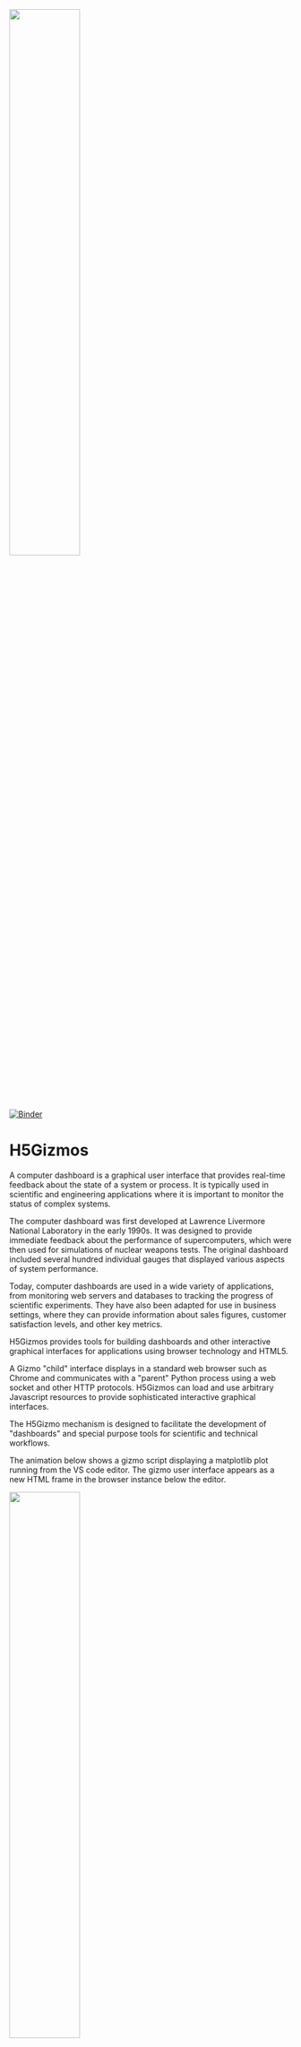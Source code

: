 <img src="https://github.com/AaronWatters/H5Gizmos/raw/main/doc/lorenz.gif" width="50%">

[![Binder](https://mybinder.org/badge_logo.svg)](https://mybinder.org/v2/gh/AaronWatters/H5Gizmos/HEAD)

# H5Gizmos

A computer dashboard is a graphical user interface that provides real-time feedback about the state of a system or process. It is typically used in scientific and engineering applications where it is important to monitor the status of complex systems.

The computer dashboard was first developed at Lawrence Livermore National Laboratory in the early 1990s. It was designed to provide immediate feedback about the performance of supercomputers, which were then used for simulations of nuclear weapons tests. The original dashboard included several hundred individual gauges that displayed various aspects of system performance.

Today, computer dashboards are used in a wide variety of applications, from monitoring web servers and databases to tracking the progress of scientific experiments. They have also been adapted for use in business settings, where they can provide information about sales figures, customer satisfaction levels, and other key metrics.

H5Gizmos provides
tools for building dashboards and other
interactive graphical interfaces for applications using browser technology and HTML5. 

A Gizmo "child" interface displays in a standard web browser such as Chrome and communicates
with a "parent" Python process using a web socket and other HTTP protocols.  H5Gizmos can load and
use arbitrary Javascript resources to provide sophisticated interactive graphical interfaces.

The H5Gizmo mechanism is designed to facilitate the development of "dashboards" and special purpose
tools for scientific and technical workflows.

The animation below shows a gizmo script displaying a matplotlib plot running from the VS code editor.
The gizmo user interface appears as a new HTML frame in the browser instance below the editor.

<img src="https://github.com/AaronWatters/H5Gizmos/raw/main/doc/curves.gif" width="50%">

<a href="https://github.com/AaronWatters/H5Gizmos/blob/main/doc/curves.gif">[Link to image]</a>

Please see
<a href="https://github.com/AaronWatters/H5Gizmos/blob/main/doc/Tutorials/hello_curves.md">
the "hello curves" tutorial</a> for a detailed discussion of this
gizmo.

# Documentation

The documentation for H5Gizmos starts at

<a href="https://github.com/AaronWatters/H5Gizmos/blob/main/doc/README.md">doc/README.md.</a>

The H5Gizmos documentation is provided using Github markdown for simplicity.
If you wish to view the documentation locally from a clone of the repository,
please use
<a href="https://github.com/joeyespo/grip">https://github.com/joeyespo/grip</a>
or a similar github emulator.

# Installation

```bash
pip install H5Gizmos
```

# Development (or experimental) install

To install an experimental version of H5Gizmos, first clone or download
the H5Gizmos Github repository and then install in developer mode as follows:

```bash
 cd H5Gizmos
 pip install -e .
```
